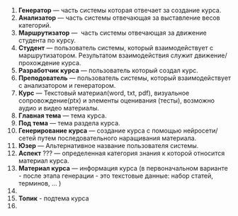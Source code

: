 1. **Генератор** — часть системы которая отвечает за создание курса.
2. **Анализатор** — часть системы отвечающая за выставление весов категорий.
3. **Маршрутизатор** —  часть системы отвечающая за движение студента по курсу. 
4. **Студент** — пользователь системы, который взаимодействует с маршрутизатором. Результатом взаимодействия служит движение/прохождение курса. 
5. **Разработчик курса** — пользователь который создал курс.
6. **Преподователь** — пользователь системы, который взаимодействует с анализатором и генератором.
7. **Курс** — Текстовый материал(word, txt, pdf), визуальное сопровождение(ptx) и элементы оценивания (тесты), возможно аудио и видео материалы. 
8. **Главная тема** — тема курса. 
9. **Под тема** — тема раздела курса. 
10. **Генерирование курса** — создание курса с помощью нейросети/сетей путем последовательного наращивания материала. 
11. **Юзер** — Альтернативное название пользователя системы.
12. **Аспект** ??? — определенная категория знания к которой относится материал курса.
13. **Материал курса** — информация курса (в первоначальном варианте - после этапа генерации - это текстовые данные: набор статей, терминов, ... )
14. 
15. **Топик** - подтема курса
16. 
